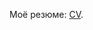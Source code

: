 Моё резюме: [CV](https://github.com/nizov-as/CMC-MSU-Practice/blob/main/CV/alexander_nizov_cv.pdf).
